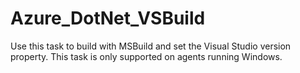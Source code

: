 # Azure_DotNet_VSBuild
Use this task to build with MSBuild and set the Visual Studio version property. This task is only supported on agents running Windows.
